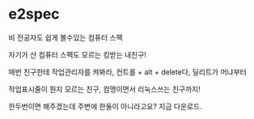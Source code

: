 # e2spec

비 전공자도 쉽게 볼수있는 컴퓨터 스펙

자기가 산 컴퓨터 스펙도 모르는 킹받는 내친구!

매번 친구한테 작업관리자를 켜봐라, 컨트롤 + alt + delete다, 딜리트가 머냐부터

작업표시줄이 뭔지 모르는 친구, 컴맹이면서 리눅스쓰는 친구까지!

한두번이면 해주겠는데 주변에 한둘이 아니라고요? 지금 다운로드.
